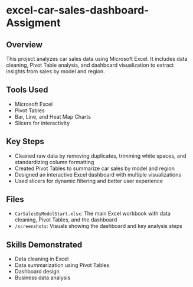 # excel-car-sales-dashboard- Assigment
## Overview
This project analyzes car sales data using Microsoft Excel. It includes data cleaning, Pivot Table analysis, and dashboard visualization to extract insights from sales by model and region.

## Tools Used
- Microsoft Excel
- Pivot Tables
- Bar, Line, and Heat Map Charts
- Slicers for interactivity

## Key Steps
- Cleaned raw data by removing duplicates, trimming white spaces, and standardizing column formatting
- Created Pivot Tables to summarize car sales by model and region
- Designed an interactive Excel dashboard with multiple visualizations
- Used slicers for dynamic filtering and better user experience

## Files
- `CarSalesByModelStart.xlsx`: The main Excel workbook with data cleaning, Pivot Tables, and the dashboard
- `/screenshots`: Visuals showing the dashboard and key analysis steps

## Skills Demonstrated
- Data cleaning in Excel
- Data summarization using Pivot Tables
- Dashboard design
- Business data analysis
